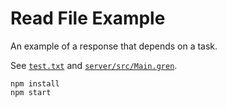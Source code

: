 # Read File Example

An example of a response that depends on a task.

See [`test.txt`](test.txt) and [`server/src/Main.gren`](server/src/Main.gren).

```
npm install
npm start
```
